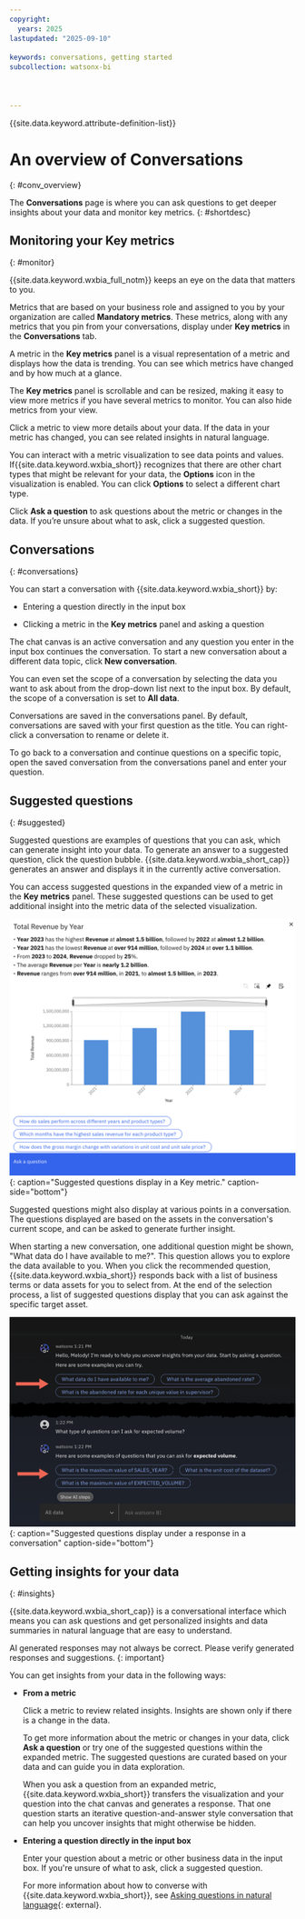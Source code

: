 ```yaml
---
copyright:
  years: 2025
lastupdated: "2025-09-10"

keywords: conversations, getting started
subcollection: watsonx-bi



---
```


{{site.data.keyword.attribute-definition-list}}


# An overview of Conversations
{: #conv_overview}

The **Conversations** page is where you can ask questions to get deeper insights about your data and monitor key metrics. {: #shortdesc}

## Monitoring your Key metrics 
{: #monitor}

{{site.data.keyword.wxbia_full_notm}} keeps an eye on the data that matters to you. 

Metrics that are based on your business role and assigned to you by your organization are called **Mandatory metrics**. These metrics, along with any metrics that you pin from your conversations, display under **Key metrics** in the **Conversations** tab. 

A metric in the **Key metrics** panel is a visual representation of a metric and displays how the data is trending. You can see which metrics have changed and by how much at a glance. 

The **Key metrics** panel is scrollable and can be resized, making it easy to view more metrics if you have several metrics to monitor. You can also hide metrics from your view.

Click a metric to view more details about your data. If the data in your metric has changed, you can see related insights in natural language.

You can interact with a metric visualization to see data points and values. If{{site.data.keyword.wxbia_short}} recognizes that there are other chart types that might be relevant for your data, the **Options** icon in the visualization is enabled. You can click **Options** to select a different chart type.

Click **Ask a question** to ask questions about the metric or changes in the data. If you’re unsure about what to ask, click a suggested question. 

## Conversations
{: #conversations}

You can start a conversation with {{site.data.keyword.wxbia_short}} by:
 
- Entering a question directly in the input box  

- Clicking a metric in the **Key metrics** panel and asking a question

The chat canvas is an active conversation and any question you enter in the input box continues the conversation. To start a new conversation about a different data topic, click **New conversation**.

You can even set the scope of a conversation by selecting the data you want to ask about from the drop-down list next to the input box. By default, the scope of a conversation is set to **All data**. 

Conversations are saved in the conversations panel. By default, conversations are saved with your first question as the title. You can right-click a conversation to rename or delete it. 

To go back to a conversation and continue questions on a specific topic, open the saved conversation from the conversations panel and enter your question.

## Suggested questions
{: #suggested}

Suggested questions are examples of questions that you can ask, which can generate insight into your data. To generate an answer to a suggested question, click the question bubble. {{site.data.keyword.wxbia_short_cap}} generates an answer and displays it in the currently active conversation.

You can access suggested questions in the expanded view of a metric in the **Key metrics** panel. These suggested questions can be used to get additional insight into the metric data of the selected visualization.

![Suggested questions display in a metric](images/suggested_questions_metric.png){: caption="Suggested questions display in a Key metric." caption-side="bottom"}

Suggested questions might also display at various points in a conversation. The questions displayed are based on the assets in the conversation's current scope, and can be asked to generate further insight.

When starting a new conversation, one additional question might be shown, "What data do I have available to me?". This question allows you to explore the data available to you. When you click the recommended question, {{site.data.keyword.wxbia_short}} responds back with a list of business terms or data assets for you to select from. At the end of the selection process, a list of suggested questions display that you can ask against the specific target asset.

![Suggested questions display in a conversation](images/suggested_questions.png){: caption="Suggested questions display under a response in a conversation" caption-side="bottom"}

## Getting insights for your data
{: #insights}

{{site.data.keyword.wxbia_short_cap}} is a conversational interface which means you can ask questions and get personalized insights and data summaries in natural language that are easy to understand. 

AI generated responses may not always be correct. Please verify generated responses and suggestions. 
{: important}

You can get insights from your data in the following ways:

- **From a metric** 

  Click a metric to review related insights. Insights are shown only if there is a change in the data. 
  
  To get more information about the metric or changes in your data, click **Ask a question** or try one of the suggested questions within the expanded metric. The suggested questions are curated based on your data and can guide you in data exploration. 

  When you ask a question from an expanded metric, {{site.data.keyword.wxbia_short}} transfers the visualization and your question into the chat canvas and generates a response. That one question starts an iterative question-and-answer style conversation that can help you uncover insights that might otherwise be hidden. 

- **Entering a question directly in the input box** 

  Enter your question about a metric or other business data in the input box. If you're unsure of what to ask, click a suggested question. 

  For more information about how to converse with {{site.data.keyword.wxbia_short}}, see [Asking questions in natural language](/docs/watsonx-bi?topic=watsonx-bi-ask){: external}.
  
